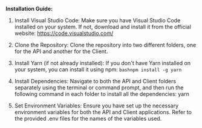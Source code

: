 **Installation Guide:**

1. Install Visual Studio Code:
Make sure you have Visual Studio Code installed on your system. If not, download and install it from the official website: https://code.visualstudio.com/

2. Clone the Repository:
Clone the repository into two different folders, one for the API and another for the Client.

3. Install Yarn (if not already installed):
If you don't have Yarn installed on your system, you can install it using npm:
```bashnpm install -g yarn```

4. Install Dependencies:
Navigate to both the API and Client folders separately using the terminal or command prompt, and then run the following command in each folder to install all the dependencies:
yarn

5. Set Environment Variables:
Ensure you have set up the necessary environment variables for both the API and Client applications. Refer to the provided .env files for the names of the variables used.
